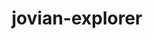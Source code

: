---
title: jovian-explorer
github: https://github.com/jovian-explorer
mode: dark
transition: 1s
score: 69.1
archetype:
- Minimalistic
---